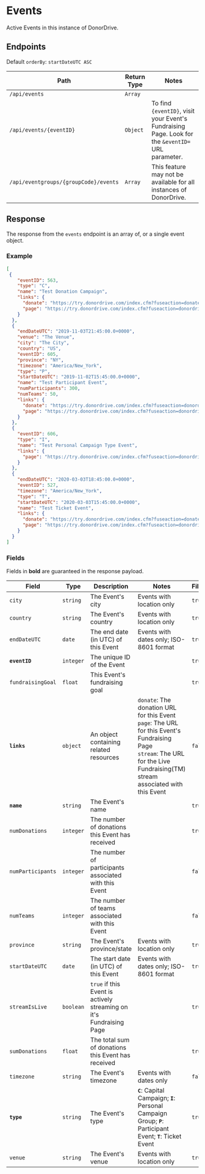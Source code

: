 # Events

Active Events in this instance of DonorDrive.

## Endpoints

Default `orderBy`: `startDateUTC ASC`

|Path|Return Type|Notes|
|---|---|---|
|`/api/events`|`Array`||
|`/api/events/{eventID}`|`Object`|To find `{eventID}`, visit your Event's Fundraising Page. Look for the `&eventID=` URL parameter.|
|`/api/eventgroups/{groupCode}/events`|`Array`|This feature may not be available for all instances of DonorDrive.|

## Response

The response from the `events` endpoint is an array of, or a single event object.

### Example

```json
[
 {
    "eventID": 563,
    "type": "C",
    "name": "Test Donation Campaign",
    "links": {
      "donate": "https://try.donordrive.com/index.cfm?fuseaction=donate.event&eventID=563",
      "page": "https://try.donordrive.com/index.cfm?fuseaction=donordrive.event&eventID=563"
    }
  },
  {
    "endDateUTC": "2019-11-03T21:45:00.0+0000",
    "venue": "The Venue",
    "city": "The City",
    "country": "US",
    "eventID": 605,
    "province": "NY",
    "timezone": "America/New_York",
    "type": "P",
    "startDateUTC": "2019-11-02T15:45:00.0+0000",
    "name": "Test Participant Event",
    "numParticipants": 300,
    "numTeams": 50,
    "links": {
      "donate": "https://try.donordrive.com/index.cfm?fuseaction=donordrive.event&eventID=605#donate",
      "page": "https://try.donordrive.com/index.cfm?fuseaction=donordrive.event&eventID=605"
    }
  },
  {
    "eventID": 606,
    "type": "I",
    "name": "Test Personal Campaign Type Event",
    "links": {
      "page": "https://try.donordrive.com/index.cfm?fuseaction=donordrive.event&eventID=606"
    }
  },
  {
    "endDateUTC": "2020-03-03T18:45:00.0+0000",
    "eventID": 527,
    "timezone": "America/New_York",
    "type": "T",
    "startDateUTC": "2020-03-03T15:45:00.0+0000",
    "name": "Test Ticket Event",
    "links": {
      "donate": "https://try.donordrive.com/index.cfm?fuseaction=donate.event&eventID=527",
      "page": "https://try.donordrive.com/index.cfm?fuseaction=donordrive.event&eventID=527"
    }
  }
]
```

### Fields

Fields in **bold** are guaranteed in the response payload.

|Field|Type|Description|Notes|Filterable|
|---|---|---|---|---|
|`city`|`string`|The Event's city|Events with location only|`true`|
|`country`|`string`|The Event's country|Events with location only|`true`|
|`endDateUTC`|`date`|The end date (in UTC) of this Event|Events with dates only; ISO-8601 format|`true`|
|**`eventID`**|`integer`|The unique ID of the Event||`true`|
|`fundraisingGoal`|`float`|This Event's fundraising goal||`true`|
|**`links`**|`object`|An object containing related resources|`donate`: The donation URL for this Event<br />`page`: The URL for this Event's Fundraising Page<br />`stream`: The URL for the Live Fundraising(TM) stream associated with this Event|`false`|
|**`name`**|`string`|The Event's name||`true`|
|`numDonations`|`integer`|The number of donations this Event has received||`true`|
|`numParticipants`|`integer`|The number of participants associated with this Event||`false`|
|`numTeams`|`integer`|The number of teams associated with this Event||`false`|
|`province`|`string`|The Event's province/state|Events with location only|`true`|
|`startDateUTC`|`date`|The start date (in UTC) of this Event|Events with dates only; ISO-8601 format|`true`|
|`streamIsLive`|`boolean`|`true` if this Event is actively streaming on it's Fundraising Page||`true`|
|`sumDonations`|`float`|The total sum of donations this Event has received||`true`|
|`timezone`|`string`|The Event's timezone|Events with dates only|`false`|
|**`type`**|`string`|The Event's type|**`C`**: Capital Campaign; **`I`**: Personal Campaign Group; **`P`**: Participant Event; **`T`**: Ticket Event|`true`|
|`venue`|`string`|The Event's venue|Events with location only|`true`|
